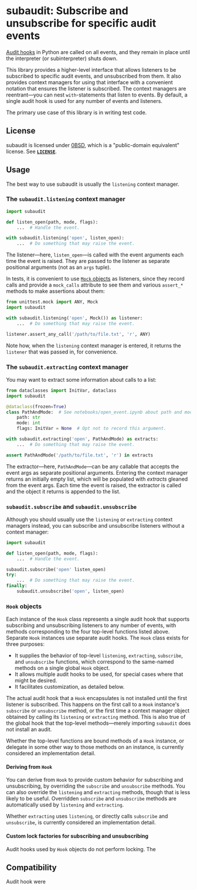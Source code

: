 <!--
  Copyright (c) 2023 Eliah Kagan

  Permission to use, copy, modify, and/or distribute this software for any
  purpose with or without fee is hereby granted.

  THE SOFTWARE IS PROVIDED "AS IS" AND THE AUTHOR DISCLAIMS ALL WARRANTIES WITH
  REGARD TO THIS SOFTWARE INCLUDING ALL IMPLIED WARRANTIES OF MERCHANTABILITY
  AND FITNESS. IN NO EVENT SHALL THE AUTHOR BE LIABLE FOR ANY SPECIAL, DIRECT,
  INDIRECT, OR CONSEQUENTIAL DAMAGES OR ANY DAMAGES WHATSOEVER RESULTING FROM
  LOSS OF USE, DATA OR PROFITS, WHETHER IN AN ACTION OF CONTRACT, NEGLIGENCE OR
  OTHER TORTIOUS ACTION, ARISING OUT OF OR IN CONNECTION WITH THE USE OR
  PERFORMANCE OF THIS SOFTWARE.
-->

# subaudit: Subscribe and unsubscribe for specific audit events

[Audit hooks](https://docs.python.org/3/library/audit_events.html) in Python
are called on all events, and they remain in place until the interpreter (or
subinterpreter) shuts down.

This library provides a higher-level interface that allows listeners to be
subscribed to specific audit events, and unsubscribed from them. It also
provides context managers for using that interface with a convenient notation
that ensures the listener is subscribed. The context managers are reentrant—you
can nest `with`-statements that listen to events. By default, a single audit
hook is used for any number of events and listeners.

The primary use case of this library is in writing test code.

## License

subaudit is licensed under [0BSD](https://spdx.org/licenses/0BSD.html), which
is a "public-domain equivalent" license. See
[**`LICENSE`**](https://github.com/EliahKagan/subaudit/blob/main/LICENSE).

## Usage

The best way to use subaudit is usually the `listening` context manager.

### The `subaudit.listening` context manager

```python
import subaudit

def listen_open(path, mode, flags):
    ...  # Handle the event.

with subaudit.listening('open', listen_open):
    ...  # Do something that may raise the event.
```

The listener—here, `listen_open`—is called with the event arguments each time
the event is raised. They are passed to the listener as separate positional
arguments (not as an `args` tuple).

In tests, it is convenient to use [`Mock`
objects](https://docs.python.org/3/library/unittest.mock.html#the-mock-class)
as listeners, since they record calls and provide a `mock_calls` attribute to
see them and various `assert_*` methods to make assertions about them:

```python
from unittest.mock import ANY, Mock
import subaudit

with subaudit.listening('open', Mock()) as listener:
    ...  # Do something that may raise the event.

listener.assert_any_call('/path/to/file.txt', 'r', ANY)
```

Note how, when the `listening` context manager is entered, it returns the
`listener` that was passed in, for convenience.

### The `subaudit.extracting` context manager

You may want to extract some information about calls to a list:

```python
from dataclasses import InitVar, dataclass
import subaudit

@dataclass(frozen=True)
class PathAndMode:  # See notebooks/open_event.ipynb about path and mode types.
    path: str
    mode: int
    flags: InitVar = None  # Opt not to record this argument.

with subaudit.extracting('open', PathAndMode) as extracts:
    ...  # Do something that may raise the event.

assert PathAndMode('/path/to/file.txt', 'r') in extracts
```

The extractor—here, `PathAndMode`—can be any callable that accepts the event
args as separate positional arguments. Entering the context manager returns an
initially empty list, which will be populated with *extracts* gleaned from the
event args. Each time the event is raised, the extractor is called and the
object it returns is appended to the list.

### `subaudit.subscribe` and `subaudit.unsubscribe`

Although you should usually use the `listening` or `extracting` context
managers instead, you can subscribe and unsubscribe listeners without a context
manager:

```python
import subaudit

def listen_open(path, mode, flags):
    ...  # Handle the event.

subaudit.subscribe('open' listen_open)
try:
    ...  # Do something that may raise the event.
finally:
    subaudit.unsubscribe('open', listen_open)
```

### `Hook` objects

Each instance of the `Hook` class represents a single audit hook that supports
subscribing and unsubscribing listeners to any number of events, with methods
corresponding to the four top-level functions listed above. Separate `Hook`
instances use separate audit hooks. The `Hook` class exists for three purposes:

- It supplies the behavior of top-level `listening`, `extracting`, `subscribe`,
  and `unsubscribe` functions, which correspond to the same-named methods on a
  single global `Hook` object.
- It allows multiple audit hooks to be used, for special cases where that might
  be desired.
- It facilitates customization, as detailed below.

The actual audit hook that a `Hook` encapsulates is not installed until the
first listener is subscribed. This happens on the first call to a `Hook`
instance's `subscribe` or `unsubscribe` method, or the first time a context
manager object obtained by calling its `listening` or `extracting` method. This
is also true of the global hook that the top-level methods—merely importing
`subaudit` does not install an audit.

Whether the top-level functions are bound methods of a `Hook` instance, or
delegate in some other way to those methods on an instance, is currently
considered an implementation detail.

#### Deriving from `Hook`

You can derive from `Hook` to provide custom behavior for subscribing and
unsubscribing, by overriding the `subscribe` and `unsubscribe` methods. You can
also override the `listening` and `extracting` methods, though that is less
likely to be useful. Overridden `subscribe` and `unsubscribe` methods are automatically used by `listening` and `extracting`.

Whether `extracting` uses `listening`, or directly calls `subscribe` and
`unsubscribe`, is currently considered an implementation detail.

#### Custom lock factories for subscribing and unsubscribing

Audit hooks used by `Hook` objects do not perform locking. The

## Compatibility

Audit hook were
